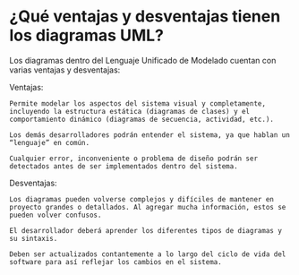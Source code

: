 # ¿Qué ventajas y desventajas tienen los diagramas UML? 

Los diagramas dentro del Lenguaje Unificado de Modelado cuentan con varias ventajas y desventajas: 

Ventajas: 

    Permite modelar los aspectos del sistema visual y completamente, incluyendo la estructura estática (diagramas de clases) y el comportamiento dinámico (diagramas de secuencia, actividad, etc.). 

    Los demás desarrolladores podrán entender el sistema, ya que hablan un “lenguaje” en común. 

    Cualquier error, inconveniente o problema de diseño podrán ser detectados antes de ser implementados dentro del sistema. 

Desventajas: 

    Los diagramas pueden volverse complejos y difíciles de mantener en proyecto grandes o detallados. Al agregar mucha información, estos se pueden volver confusos. 

    El desarrollador deberá aprender los diferentes tipos de diagramas y su sintaxis. 

    Deben ser actualizados contantemente a lo largo del ciclo de vida del software para así reflejar los cambios en el sistema. 